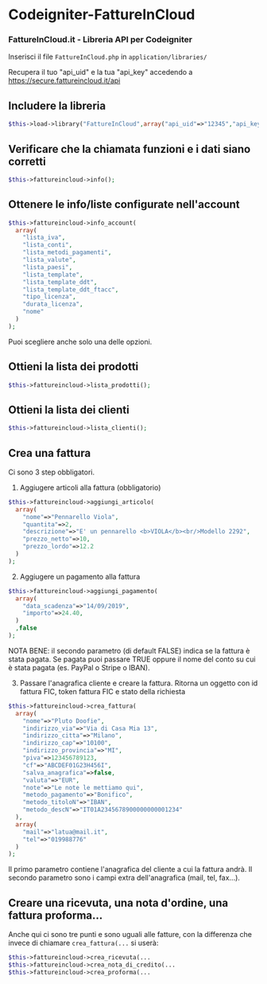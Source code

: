 # Codeigniter-FattureInCloud
### FattureInCloud.it - Libreria API per Codeigniter

Inserisci il file `FattureInCloud.php` in `application/libraries/`

Recupera il tuo "api_uid" e la tua "api_key" accedendo a https://secure.fattureincloud.it/api

## Includere la libreria
```php
$this->load->library("FattureInCloud",array("api_uid"=>"12345","api_key"=>"1a2b3c4d5e6f7g8h9"));
```

## Verificare che la chiamata funzioni e i dati siano corretti
```php
$this->fattureincloud->info();
```

## Ottenere le info/liste configurate nell'account
```php
$this->fattureincloud->info_account(
  array(
    "lista_iva",
    "lista_conti",
    "lista_metodi_pagamenti",
    "lista_valute",
    "lista_paesi",
    "lista_template",
    "lista_template_ddt",
    "lista_template_ddt_ftacc",
    "tipo_licenza",
    "durata_licenza",
    "nome"
  )
);
```
Puoi scegliere anche solo una delle opzioni.

## Ottieni la lista dei prodotti
```php
$this->fattureincloud->lista_prodotti();
```

## Ottieni la lista dei clienti
```php
$this->fattureincloud->lista_clienti();
```

## Crea una fattura
Ci sono 3 step obbligatori.

1. Aggiugere articoli alla fattura (obbligatorio)
```php
$this->fattureincloud->aggiungi_articolo(
  array(
    "nome"=>"Pennarello Viola",
    "quantita"=>2,
    "descrizione"=>"E' un pennarello <b>VIOLA</b><br/>Modello 2292",
    "prezzo_netto"=>10,
    "prezzo_lordo"=>12.2
  )
);
```

2. Aggiugere un pagamento alla fattura
```php
$this->fattureincloud->aggiungi_pagamento(
  array(
    "data_scadenza"=>"14/09/2019",
    "importo"=>24.40,
  )
  ,false
);
```
NOTA BENE: il secondo parametro (di default FALSE) indica se la fattura è stata pagata.
Se pagata puoi passare TRUE oppure il nome del conto su cui è stata pagata (es. PayPal o Stripe o IBAN).

3. Passare l'anagrafica cliente e creare la fattura. Ritorna un oggetto con id fattura FIC, token fattura FIC e stato della richiesta
```php
$this->fattureincloud->crea_fattura(
  array(
    "nome"=>"Pluto Doofie",
    "indirizzo_via"=>"Via di Casa Mia 13",
    "indirizzo_citta"=>"Milano",
    "indirizzo_cap"=>"10100",
    "indirizzo_provincia"=>"MI",
    "piva"=>123456789123,
    "cf"=>"ABCDEF01G23H456I",
    "salva_anagrafica"=>false,
    "valuta"=>"EUR",
    "note"=>"Le note le mettiamo qui",
    "metodo_pagamento"=>"Bonifico",
    "metodo_titoloN"=>"IBAN",
    "metodo_descN"=>"IT01A2345678900000000001234"
  ),
  array(
    "mail"=>"latua@mail.it",
    "tel"=>"019988776"
  )
);
```
Il primo parametro contiene l'anagrafica del cliente a cui la fattura andrà.
Il secondo parametro sono i campi extra dell'anagrafica (mail, tel, fax...).



## Creare una ricevuta, una nota d'ordine, una fattura proforma...
Anche qui ci sono tre punti e sono uguali alle fatture, con la differenza che invece di chiamare `crea_fattura(...` si userà:
```php
$this->fattureincloud->crea_ricevuta(...
$this->fattureincloud->crea_nota_di_credito(...
$this->fattureincloud->crea_proforma(...
```
